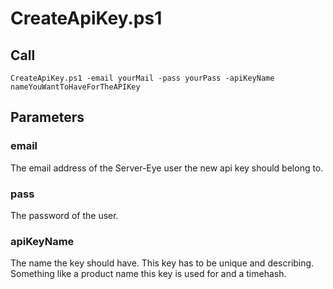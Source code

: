 # CreateApiKey.ps1

## Call
```
CreateApiKey.ps1 -email yourMail -pass yourPass -apiKeyName nameYouWantToHaveForTheAPIKey
```

## Parameters

### email
The email address of the Server-Eye user the new api key should belong to.

### pass
The password of the user.

### apiKeyName
The name the key should have. This key has to be unique and describing. Something like a product name this key is used for and a timehash.